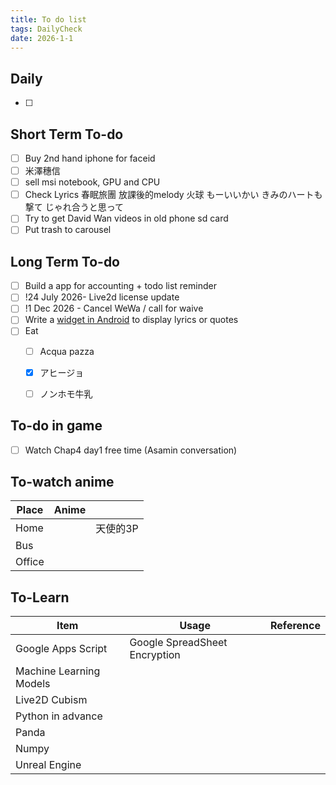 ```yaml
---
title: To do list
tags: DailyCheck
date: 2026-1-1
---
```


## Daily
- [ ] 
## Short Term To-do
- [ ] Buy 2nd hand iphone for faceid
- [ ] 米澤穗信
- [ ] sell msi notebook, GPU and CPU
- [ ] Check Lyrics 春眠旅團 放課後的melody 火球 もーいいかい きみのハートも撃て じゃれ合うと思って
- [ ] Try to get David Wan videos in old phone sd card
- [ ] Put trash to carousel
## Long Term To-do
- [ ] Build a app for accounting + todo list reminder
- [ ] !24 July 2026- Live2d license update
- [ ] !1 Dec 2026 - Cancel WeWa / call for waive
- [ ] Write a [widget in Android](https://dev.to/rushitjivani/react-native-ultimate-guide-to-create-a-home-screen-widget-for-ios-and-android-1h9g) to display lyrics or quotes
- [ ] Eat 
	- [ ] Acqua pazza
	- [x] アヒージョ
	- [ ] ノンホモ牛乳


## To-do in game
- [ ] Watch Chap4 day1 free time (Asamin conversation)
## To-watch anime

| Place  | Anime |       |
| ------ | ----- | ----- |
| Home   |       | 天使的3P |
| Bus    |       |       |
| Office |       |       |
## To-Learn

| Item                    | Usage                         | Reference |
| ----------------------- | ----------------------------- | --------- |
| Google Apps Script      | Google SpreadSheet Encryption |           |
| Machine Learning Models |                               |           |
| Live2D Cubism           |                               |           |
| Python in advance       |                               |           |
| Panda                   |                               |           |
| Numpy                   |                               |           |
| Unreal Engine           |                               |           |
